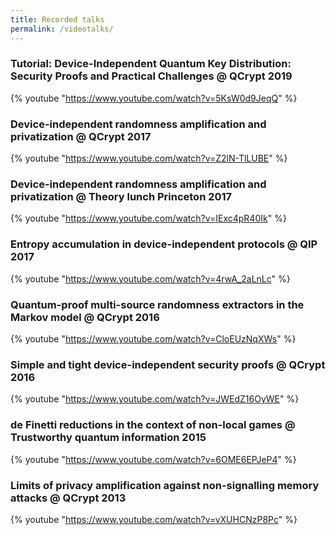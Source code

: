 ```yaml
---
title: Recorded talks
permalink: /videotalks/
---
```


### Tutorial: Device-Independent Quantum Key Distribution: Security Proofs and Practical Challenges @ QCrypt 2019

{% youtube "https://www.youtube.com/watch?v=5KsW0d9JeqQ" %}

### Device-independent randomness amplification and privatization @ QCrypt 2017

{% youtube "https://www.youtube.com/watch?v=Z2lN-TlLUBE" %}


### Device-independent randomness amplification and privatization @ Theory lunch Princeton 2017

{% youtube "https://www.youtube.com/watch?v=IExc4pR40Ik" %}

### Entropy accumulation in device-independent protocols @ QIP 2017

{% youtube "https://www.youtube.com/watch?v=4rwA_2aLnLc" %}


### Quantum-proof multi-source randomness extractors in the Markov model @ QCrypt 2016

{% youtube "https://www.youtube.com/watch?v=CloEUzNqXWs" %}


### Simple and tight device-independent security proofs @ QCrypt 2016

{% youtube "https://www.youtube.com/watch?v=JWEdZ16OyWE" %}

### de Finetti reductions in the context of non-local games @ Trustworthy quantum information 2015

{% youtube "https://www.youtube.com/watch?v=6OME6EPJeP4" %}


### Limits of privacy amplification against non-signalling memory attacks @ QCrypt 2013

{% youtube "https://www.youtube.com/watch?v=vXUHCNzP8Pc" %}
